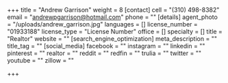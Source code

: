 +++
title = "Andrew Garrison"
weight = 8
[contact]
cell = "(310) 498-8382"
email = "andrewpgarrison@hotmail.com"
phone = ""
[details]
agent_photo = "/uploads/andrew_garrison.jpg"
languages = []
license_number = "01933188"
license_type = "License Number"
office = []
specialty = []
title = "Realtor"
website = ""
[search_engine_optimization]
meta_description = ""
title_tag = ""
[social_media]
facebook = ""
instagram = ""
linkedin = ""
pinterest = ""
realtor = ""
reddit = ""
redfin = ""
trulia = ""
twitter = ""
youtube = ""
zillow = ""

+++
